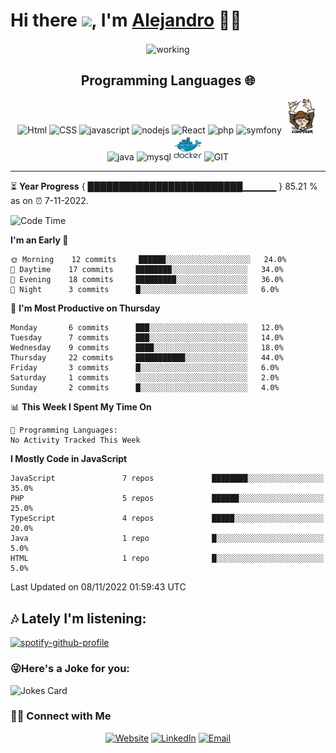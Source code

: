 # Hi there <img src="https://github.com/TheDudeThatCode/TheDudeThatCode/blob/master/Assets/Hi.gif" width="29px">, I'm [Alejandro](https://tellmealex.dev) 👨‍💻


<p align="center">
 <img  src="https://camo.githubusercontent.com/992babdffd8c74a1502de375fbdf7e4d54773242/68747470733a2f2f6d656469612e67697068792e636f6d2f6d656469612f53576f536b4e36447854737a71494b4571762f67697068792e676966" align="center" alt="working" />
 </p>
<h2 align="center">Programming Languages 🌐</h2>


<p align="center">
<img src="https://github.com/TellMeAlex/devicon/blob/master/icons/html5/html5-original.svg" alt="Html" width="55" height="55"/> 
<img src="https://github.com/TellMeAlex/devicon/blob/master/icons/css3/css3-original.svg" alt="CSS" width="55" height="55"/> 
<img src="https://github.com/TellMeAlex/devicon/blob/master/icons/javascript/javascript-original.svg" alt="javascript" width="55" height="55"/> 
<img src="https://github.com/TellMeAlex/devicon/blob/master/icons/nodejs/nodejs-original.svg" alt="nodejs" width="55" height="55"/> 
<img src="https://github.com/TellMeAlex/devicon/blob/master/icons/react/react-original.svg" alt="React" width="55" height="55"/> 
<img src="https://github.com/TellMeAlex/devicon/blob/master/icons/php/php-plain.svg" alt="php" width="55" height="55"/> 
<img src="https://github.com/TellMeAlex/devicon/blob/master/icons/symfony/symfony-original.svg" alt="symfony" width="55" height="55"/> 
<img src="https://github.com/TellMeAlex/devicon/blob/master/icons/composer/composer-original.svg" alt="composer" width="55" height="55"/> 
<img src="https://github.com/TellMeAlex/devicon/blob/master/icons/java/java-original-wordmark.svg" alt="java" width="55" height="55"/> 
<img src="https://github.com/TellMeAlex/devicon/blob/master/icons/mysql/mysql-original-wordmark.svg" alt="mysql" width="55" height="60"/> 
<img src="https://github.com/TellMeAlex/devicon/blob/master/icons/docker/docker-original-wordmark.svg" alt="docker" width="45" height="40"/> 
<img src="https://github.com/TellMeAlex/devicon/blob/master/icons/git/git-original.svg" alt="GIT" width="45" height="40"/> 
</p>

---

⏳ **Year Progress** { █████████████████████████▁▁▁▁▁ } 85.21 % as on ⏰ 7-11-2022.

<!--START_SECTION:waka-->
![Code Time](http://img.shields.io/badge/Code%20Time-17%20hrs%201%20min-blue)

**I'm an Early 🐤** 

```text
🌞 Morning    12 commits     ██████░░░░░░░░░░░░░░░░░░░   24.0% 
🌆 Daytime    17 commits     ████████░░░░░░░░░░░░░░░░░   34.0% 
🌃 Evening    18 commits     █████████░░░░░░░░░░░░░░░░   36.0% 
🌙 Night      3 commits      █░░░░░░░░░░░░░░░░░░░░░░░░   6.0%

```
📅 **I'm Most Productive on Thursday** 

```text
Monday       6 commits      ███░░░░░░░░░░░░░░░░░░░░░░   12.0% 
Tuesday      7 commits      ███░░░░░░░░░░░░░░░░░░░░░░   14.0% 
Wednesday    9 commits      ████░░░░░░░░░░░░░░░░░░░░░   18.0% 
Thursday     22 commits     ███████████░░░░░░░░░░░░░░   44.0% 
Friday       3 commits      █░░░░░░░░░░░░░░░░░░░░░░░░   6.0% 
Saturday     1 commits      ░░░░░░░░░░░░░░░░░░░░░░░░░   2.0% 
Sunday       2 commits      █░░░░░░░░░░░░░░░░░░░░░░░░   4.0%

```


📊 **This Week I Spent My Time On** 

```text
💬 Programming Languages: 
No Activity Tracked This Week

```

**I Mostly Code in JavaScript** 

```text
JavaScript               7 repos             ████████░░░░░░░░░░░░░░░░░   35.0% 
PHP                      5 repos             ██████░░░░░░░░░░░░░░░░░░░   25.0% 
TypeScript               4 repos             █████░░░░░░░░░░░░░░░░░░░░   20.0% 
Java                     1 repo              █░░░░░░░░░░░░░░░░░░░░░░░░   5.0% 
HTML                     1 repo              █░░░░░░░░░░░░░░░░░░░░░░░░   5.0%

```



 Last Updated on 08/11/2022 01:59:43 UTC
<!--END_SECTION:waka-->

## 🎶 Lately I'm listening:
[![spotify-github-profile](https://spotify-github-profile.vercel.app/api/view?uid=alexdrago&cover_image=true&theme=compact)](https://spotify-github-profile.vercel.app/api/view?uid=alexdrago&redirect=true)

### 😜Here's a Joke for you:
<img src="https://readme-jokes.vercel.app/api" alt="Jokes Card" />


<h3> 🤝🏻 Connect with Me </h3>

<p align="center">
<a href="https://www.tellmealex.dev" target="_blank"><img alt="Website" src="https://img.shields.io/badge/Website-www.tellmealex.dev-blue?style=flat&logo=google-chrome"></a>
<a href="https://www.linkedin.com/in/alejandro-de-la-fuente/" target="_blank"><img alt="LinkedIn" src="https://img.shields.io/badge/LinkedIn-@AlejandroDeLaFuente-blue?style=flat&logo=linkedin"></a>
<a href="mailto:llamamealex@gmail.com"><img alt="Email" src="https://img.shields.io/badge/Email-llamamealex@gmail.com-blue?style=flat&logo=gmail"></a>

